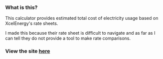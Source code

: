 ### What is this?

This calculator provides estimated total cost of electricity usage based on
XcelEnergy's rate sheets.

I made this because their rate sheet is difficult to navigate and as far as I
can tell they do not provide a tool to make rate comparisons.

### View the site [here](https://joncfoo.github.com/xcel-co-rates/)
